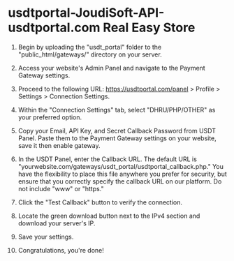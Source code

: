 # usdtportal-JoudiSoft-API-usdtportal.com Real Easy Store

1. Begin by uploading the "usdt_portal" folder to the "public_html/gateways/" directory on your server.

2. Access your website's Admin Panel and navigate to the Payment Gateway settings.

3. Proceed to the following URL: https://usdtportal.com/panel > Profile > Settings > Connection Settings.

4. Within the "Connection Settings" tab, select "DHRU/PHP/OTHER" as your preferred option.

5. Copy your Email, API Key, and Secret Callback Password from USDT Panel. Paste them to the Payment Gateway settings on your website, save it then enable gateway.

6. In the USDT Panel, enter the Callback URL. The default URL is "yourwebsite.com/gateways/usdt_portal/usdtportal_callback.php." You have the flexibility to place this file anywhere you prefer for security, but ensure that you correctly specify the callback URL on our platform. Do not include "www" or "https."

7. Click the "Test Callback" button to verify the connection.

8. Locate the green download button next to the IPv4 section and download your server's IP.

9. Save your settings.

10. Congratulations, you're done!
